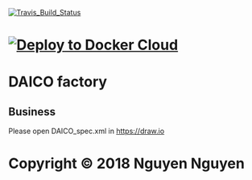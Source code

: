 

[![Travis_Build_Status](https://travis-ci.com/thanhnguyennguyen/DAICO.svg?branch=master)](https://travis-ci.com/thanhnguyennguyen/DAICO)

# [![Deploy to Docker Cloud](https://files.cloud.docker.com/images/deploy-to-dockercloud.svg)](https://cloud.docker.com/stack/deploy/?repo=https://github.com/thanhnguyennguyen/DAICO/)
# DAICO factory
## Business
Please open DAICO_spec.xml in https://draw.io
# Copyright © 2018 Nguyen Nguyen

